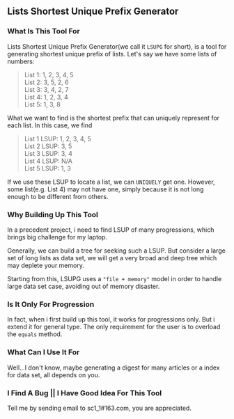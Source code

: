 ## Lists Shortest Unique Prefix Generator
### What Is This Tool For
Lists Shortest Unique Prefix Generator(we call it `LSUPG` for short), is a tool for generating shortest unique prefix of lists.
Let's say we have some lists of numbers:

> List 1: 1, 2, 3, 4, 5   
> List 2: 3, 5, 2, 6   
> List 3: 3, 4, 2, 7  
> List 4: 1, 2, 3, 4  
> List 5: 1, 3, 8

What we want to find is the shortest prefix that can uniquely represent for each list. In this case, we find

> List 1 LSUP: 1, 2, 3, 4, 5  
> List 2 LSUP: 3, 5   
> List 3 LSUP: 3, 4  
> List 4 LSUP: N/A  
> List 5 LSUP: 1, 3

If we use these LSUP to locate a list, we can `UNIQUELY` get one. However, some list(e.g. List 4) may not have one, simply because it is not long enough to be different from others.

### Why Building Up This Tool
In a precedent project, i need to find LSUP of many progressions, which brings big challenge for my laptop.

Generally, we can build a tree for seeking such a LSUP. But consider a large set of long lists as data set, we will get a very broad and deep tree which may deplete your memory.  

Starting from this, LSUPG uses a `"file + memory"` model in order to handle large data set case, avoiding out of memory disaster.

### Is It Only For Progression
In fact, when i first build up this tool, it works for progressions only. But i extend it for general type. The only requirement for the user is to overload the `equals` method.

### What Can I Use It For
Well...I don't know, maybe generating a digest for many articles or a index for data set, all depends on you.

### I Find A Bug || I Have Good Idea For This Tool
Tell me by sending email to sc1_1#163.com, you are appreciated.